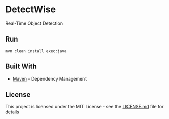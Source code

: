 # DetectWise

Real-Time Object Detection

## Run

```
mvn clean install exec:java
```

## Built With

* [Maven](https://maven.apache.org/) - Dependency Management

## License

This project is licensed under the MIT License - see the [LICENSE.md](LICENSE.md) file for details

